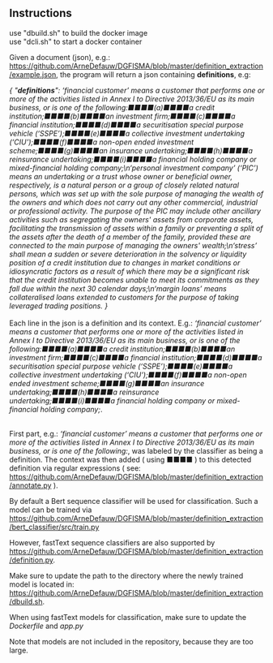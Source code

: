 Instructions
------------

use "dbuild.sh" to build the docker image <br />
use "dcli.sh" to start a docker container

Given a document (json), e.g.: https://github.com/ArneDefauw/DGFISMA/blob/master/definition_extraction/example.json, the program will return a json containing **definitions**, e.g:

<em>
{
    "<strong>definitions</strong>": ‘financial customer’ means a customer that performs one or more of the activities listed in Annex I to Directive 2013/36/EU as its main business, or is one of the following:■■■■(a)■■■■a credit institution;■■■■(b)■■■■an investment firm;■■■■(c)■■■■a financial institution;■■■■(d)■■■■a securitisation special purpose vehicle (‘SSPE’);■■■■(e)■■■■a collective investment undertaking (‘CIU’);■■■■(f)■■■■a non-open ended investment scheme;■■■■(g)■■■■an insurance undertaking;■■■■(h)■■■■a reinsurance undertaking;■■■■(i)■■■■a financial holding company or mixed-financial holding company;\n‘personal investment company’ (‘PIC’) means an undertaking or a trust whose owner or beneficial owner, respectively, is a natural person or a group of closely related natural persons, which was set up with the sole purpose of managing the wealth of the owners and which does not carry out any other commercial, industrial or professional activity. The purpose of the PIC may include other ancillary activities such as segregating the owners' assets from corporate assets, facilitating the transmission of assets within a family or preventing a split of the assets after the death of a member of the family, provided these are connected to the main purpose of managing the owners' wealth;\n‘stress’ shall mean a sudden or severe deterioration in the solvency or liquidity position of a credit institution due to changes in market conditions or idiosyncratic factors as a result of which there may be a significant risk that the credit institution becomes unable to meet its commitments as they fall due within the next 30 calendar days;\n‘margin loans’ means collateralised loans extended to customers for the purpose of taking leveraged trading positions.
}
</em>

<br />
<br />
Each line in the json is a definition and its context. E.g.: <em>
  ‘financial customer’ means a customer that performs one or more of the activities listed in Annex I to Directive 2013/36/EU as its main business, or is one of the following:■■■■(a)■■■■a credit institution;■■■■(b)■■■■an investment firm;■■■■(c)■■■■a financial institution;■■■■(d)■■■■a securitisation special purpose vehicle (‘SSPE’);■■■■(e)■■■■a collective investment undertaking (‘CIU’);■■■■(f)■■■■a non-open ended investment scheme;■■■■(g)■■■■an insurance undertaking;■■■■(h)■■■■a reinsurance undertaking;■■■■(i)■■■■a financial holding company or mixed-financial holding company;</em>. 
<br />
<br />


First part, e.g.:
<em> ‘financial customer’ means a customer that performs one or more of the activities listed in Annex I to Directive 2013/36/EU as its main business, or is one of the following:</em>, was labeled by the classifier as being a definition. The context was then added ( using ■■■■ ) to this detected definition via regular expressions ( see: https://github.com/ArneDefauw/DGFISMA/blob/master/definition_extraction/annotate.py ). 


By default a Bert sequence classifier will be used for classification. Such a model can be trained via https://github.com/ArneDefauw/DGFISMA/blob/master/definition_extraction/bert_classifier/src/train.py

However, fastText sequence classifiers are also supported by https://github.com/ArneDefauw/DGFISMA/blob/master/definition_extraction/definition.py.

Make sure to update the path to the directory where the newly trained model is located in: https://github.com/ArneDefauw/DGFISMA/blob/master/definition_extraction/dbuild.sh. 

When using fastText models for classification, make sure to update the <em>Dockerfile</em> and  <em>app.py</em>

Note that models are not included in the repository, because they are too large. 
